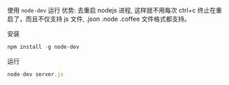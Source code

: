 使用 `node-dev` 运行
优势: 去重启 nodejs 进程, 这样就不用每次 ctrl+c 终止在重启了，而且不仅支持 js 文件, .json .node .coffee 文件格式都支持。


安装
```javascript
npm install -g node-dev
```

运行
```javascript
node-dev server.js
```

